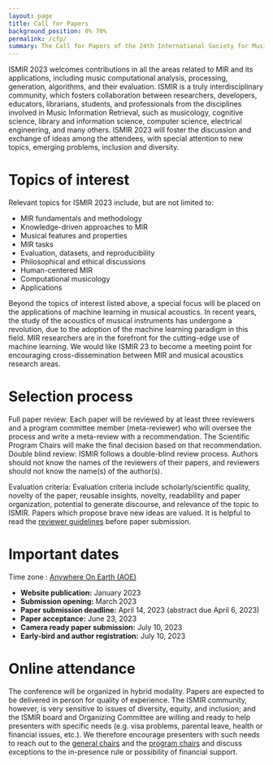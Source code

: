 ```yaml
---
layout: page
title: Call for Papers
background_position: 0% 70%
permalink: /cfp/
summary: The Call for Papers of the 24th International Society for Music Information Retrieval Conference
---
```


ISMIR 2023 welcomes contributions in all the areas related to MIR and its applications, including music computational analysis, processing, generation, algorithms, and their evaluation. ISMIR is a truly interdisciplinary community, which fosters collaboration between researchers, developers, educators, librarians, students, and professionals from the disciplines involved in Music Information Retrieval, such as musicology, cognitive science, library and information science, computer science, electrical engineering, and many others. ISMIR 2023 will foster the discussion and exchange of ideas among the attendees, with special attention to new topics, emerging problems, inclusion and diversity.

# Topics of interest

Relevant topics for ISMIR 2023 include, but are not limited to:
- MIR fundamentals and methodology
- Knowledge-driven approaches to MIR
- Musical features and properties
- MIR tasks
- Evaluation, datasets, and reproducibility
- Philosophical and ethical discussions
- Human-centered MIR
- Computational musicology
- Applications

Beyond the topics of interest listed above, a special focus will be placed on the applications of machine learning in musical acoustics. In recent years, the study of the acoustics of musical instruments has undergone a revolution, due to the adoption of the machine learning paradigm in this field. MIR researchers are in the forefront for the cutting-edge use of machine learning. We would like ISMIR 23 to become a meeting point for encouraging cross-dissemination between MIR and musical acoustics research areas. 

# Selection process
Full paper review: Each paper will be reviewed by at least three reviewers and a program committee member (meta-reviewer) who will oversee the process and write a meta-review with a recommendation. The Scientific Program Chairs will make the final decision based on that recommendation.
Double blind review: ISMIR follows a double-blind review process. Authors should not know the names of the reviewers of their papers, and reviewers should not know the name(s) of the author(s).

Evaluation criteria: Evaluation criteria include scholarly/scientific quality, novelty of the paper, reusable insights, novelty, readability and paper organization, potential to generate discourse, and relevance of the topic to ISMIR. Papers which propose brave new ideas are valued. It is helpful to read the [reviewer guidelines](https://ismir.net/reviewer-guidelines) before paper submission.




# Important dates

Time zone : [Anywhere On Earth (AOE)](https://www.timeanddate.com/time/zones/aoe)

- **Website publication:** January 2023
- **Submission opening:** March 2023
- **Paper submission deadline:** April 14, 2023 (abstract due April 6, 2023)
- **Paper acceptance:** June 23, 2023
- **Camera ready paper submission:** July 10, 2023
- **Early-bird and author registration:** July 10, 2023

# Online attendance

The conference will be organized in hybrid modality. Papers are expected to be delivered in person for quality of experience. The ISMIR community, however, is very sensitive to issues of diversity, equity, and inclusion; and the ISMIR board and Organizing Committee are willing and ready to help presenters with specific needs (e.g. visa problems, parental leave, health or financial issues, etc.). We therefore encourage presenters with such needs to reach out to the [general chairs](ismir2023@ismir.net) and the [program chairs](ismir2023-papers@ismir.net) and discuss exceptions to the in-presence rule or possibility of financial support.
